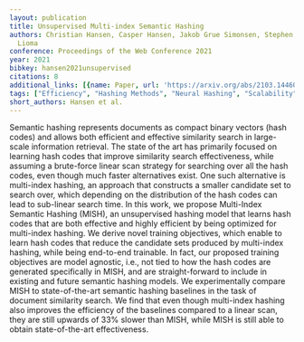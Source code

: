```yaml
---
layout: publication
title: Unsupervised Multi-index Semantic Hashing
authors: Christian Hansen, Casper Hansen, Jakob Grue Simonsen, Stephen Alstrup, Christina
  Lioma
conference: Proceedings of the Web Conference 2021
year: 2021
bibkey: hansen2021unsupervised
citations: 8
additional_links: [{name: Paper, url: 'https://arxiv.org/abs/2103.14460'}]
tags: ["Efficiency", "Hashing Methods", "Neural Hashing", "Scalability", "Similarity Search", "Unsupervised", "Vector Indexing"]
short_authors: Hansen et al.
---
```

Semantic hashing represents documents as compact binary vectors (hash codes)
and allows both efficient and effective similarity search in large-scale
information retrieval. The state of the art has primarily focused on learning
hash codes that improve similarity search effectiveness, while assuming a
brute-force linear scan strategy for searching over all the hash codes, even
though much faster alternatives exist. One such alternative is multi-index
hashing, an approach that constructs a smaller candidate set to search over,
which depending on the distribution of the hash codes can lead to sub-linear
search time. In this work, we propose Multi-Index Semantic Hashing (MISH), an
unsupervised hashing model that learns hash codes that are both effective and
highly efficient by being optimized for multi-index hashing. We derive novel
training objectives, which enable to learn hash codes that reduce the candidate
sets produced by multi-index hashing, while being end-to-end trainable. In
fact, our proposed training objectives are model agnostic, i.e., not tied to
how the hash codes are generated specifically in MISH, and are straight-forward
to include in existing and future semantic hashing models. We experimentally
compare MISH to state-of-the-art semantic hashing baselines in the task of
document similarity search. We find that even though multi-index hashing also
improves the efficiency of the baselines compared to a linear scan, they are
still upwards of 33% slower than MISH, while MISH is still able to obtain
state-of-the-art effectiveness.